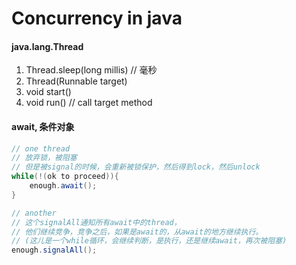 # Concurrency in java

#### java.lang.Thread
1. Thread.sleep(long millis) // 毫秒
2. Thread(Runnable target)
3. void start()
4. void run() // call target method

#### await, 条件对象
```java
// one thread
// 放弃锁，被阻塞
// 但是被signal的时候，会重新被锁保护，然后得到lock，然后unlock
while(!(ok to proceed)){
    enough.await();
}

// another
// 这个signalAll通知所有await中的thread，
// 他们继续竞争，竞争之后，如果是await的，从await的地方继续执行。
// (这儿是一个while循环，会继续判断，是执行，还是继续await，再次被阻塞)
enough.signalAll();
```
